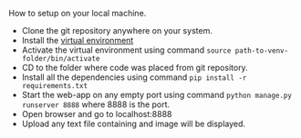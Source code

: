 How to setup on your local machine.

- Clone the git repository anywhere on your system.  
- Install the [virtual environment](https://pythoncircle.com/post/404/virtual-environment-in-python-a-pocket-guide/)
- Activate the virtual environment using command `source path-to-venv-folder/bin/activate`
- CD to the folder where code was placed from git repository.
- Install all the dependencies using command `pip install -r requirements.txt`
- Start the web-app on any empty port using command `python manage.py runserver 8888` where 8888 is the port.
- Open browser and go to localhost:8888
- Upload any text file containing and image will be displayed.